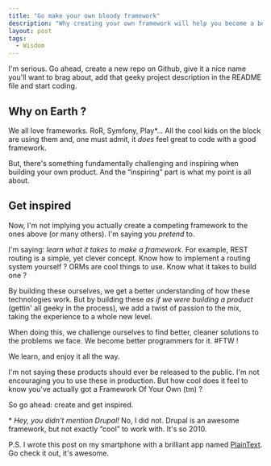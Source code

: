 ```yaml
---
title: "Go make your own bloody framework"
description: "Why creating your own framework will help you become a better programmer."
layout: post
tags:
  - Wisdom
---
```


I'm serious. Go ahead, create a new repo on Github, give it a nice name you'll want to brag about, add that geeky project description in the README file and start coding.

## Why on Earth ?

We all love frameworks. RoR, Symfony, Play\*... All the cool kids on the block are using them and, one must admit, it *does* feel great to code with a good framework. 

But, there's something fundamentally challenging and inspiring when building your own product. And the &ldquo;inspiring&rdquo; part is what my point is all about.

## Get inspired

Now, I'm not implying you actually create a competing framework to the ones above (or many others). I'm saying you *pretend* to.

I'm saying: *learn what it takes to make a framework*. For example, REST routing is a simple, yet clever concept. Know how to implement a routing system yourself ? ORMs are cool things to use. Know what it takes to build one ?

By building these ourselves, we get a better understanding of how these technologies work. But by building these *as if we were building a product* (gettin' all geeky in the process), we add a twist of passion to the mix, taking the experience to a whole new level. 

When doing this, we challenge ourselves to find better, cleaner solutions to the problems we face. We become better programmers for it. #FTW !

We learn, and enjoy it all the way. 

I'm not saying these products should ever be released to the public. I'm not encouraging you to use these in production. But how cool does it feel to know you've actually got a Framework Of Your Own (tm) ?

So go ahead: create and get inspired.


\* *Hey, you didn't mention Drupal!* No, I did not. Drupal is an awesome framework, but not exactly &ldquo;cool&rdquo; to work with. It's so 2010.


P.S. I wrote this post on my smartphone with a brilliant app named [PlainText](http://www.hogbaysoftware.com/products/plaintext). Go check it out, it's awesome.

